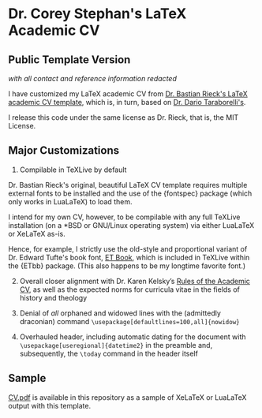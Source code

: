 # Dr. Corey Stephan's LaTeX Academic CV
## Public Template Version
*with all contact and reference information redacted*

I have customized my LaTeX academic CV from [Dr. Bastian Rieck's LaTeX academic CV template](https://github.com/Pseudomanifold/latex-cv), which is, in turn, based on [Dr. Dario Taraborelli's](http://nitens.org/taraborelli/cvtex).

I release this code under the same license as Dr. Rieck, that is, the MIT License.

## Major Customizations

1. Compilable in TeXLive by default

Dr. Bastian Rieck's original, beautiful LaTeX CV template requires multiple external fonts to be installed and the use of the {fontspec} package (which only works in LuaLaTeX) to load them. 

I intend for my own CV, however, to be compilable with any full TeXLive installation (on a *BSD or GNU/Linux operating system) via either LuaLaTeX or XeLaTeX as-is. 

Hence, for example, I strictly use the old-style and proportional variant of Dr. Edward Tufte's book font, [ET Book](https://edwardtufte.github.io/et-book/), which is included in TeXLive within the {ETbb} package. (This also happens to be my longtime favorite font.)

2. Overall closer alignment with Dr. Karen Kelsky’s [Rules of the Academic CV](https://theprofessorisin.com/2016/08/19/dr-karens-rules-of-the-academic-cv/), as well as the expected norms for curricula vitae in the fields of history and theology

3. Denial of *all* orphaned and widowed lines with the (admittedly draconian) command `\usepackage[defaultlines=100,all]{nowidow}`

4. Overhauled header, including automatic dating for the document with `\usepackage[useregional]{datetime2}` in the preamble and, subsequently, the `\today` command in the header itself

## Sample

[CV.pdf](CV.pdf) is available in this repository as a sample of XeLaTeX or LuaLaTeX output with this template.